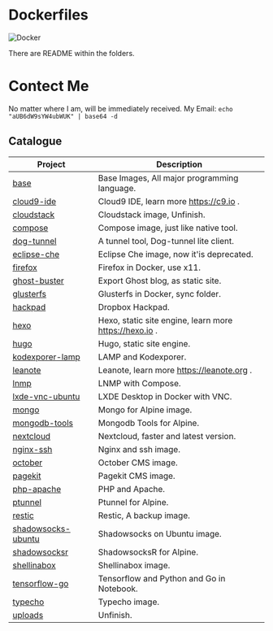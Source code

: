 # Dockerfiles

![Docker](https://assets-cdn.github.com/images/icons/emoji/unicode/1f433.png)

There are README within the folders.

# Contect Me
No matter where I am, will be immediately received.
My Email: `echo "aUB6dW9sYW4ubWUK" | base64 -d`

## Catalogue
| Project                                  | Description                              |
| ---------------------------------------- | ---------------------------------------- |
| [base](https://github.com/izuolan/dockerfiles/blob/master/base) | Base Images, All major programming language. |
| [cloud9-ide](https://github.com/izuolan/dockerfiles/blob/master/cloud9-ide) | Cloud9 IDE, learn more https://c9.io .   |
| [cloudstack](https://github.com/izuolan/dockerfiles/blob/master/cloudstack) | Cloudstack image, Unfinish.              |
| [compose](https://github.com/izuolan/dockerfiles/blob/master/compose) | Compose image, just like native tool.    |
| [dog-tunnel](https://github.com/izuolan/dockerfiles/blob/master/dog-tunnel) | A tunnel tool, Dog-tunnel lite client.   |
| [eclipse-che](https://github.com/izuolan/dockerfiles/blob/master/eclipse-che) | Eclipse Che image,  now it'is deprecated. |
| [firefox](https://github.com/izuolan/dockerfiles/blob/master/firefox) | Firefox in Docker, use x11.              |
| [ghost-buster](https://github.com/izuolan/dockerfiles/blob/master/ghost-buster) | Export Ghost blog, as static site.       |
| [glusterfs](https://github.com/izuolan/dockerfiles/blob/master/glusterfs) | Glusterfs in Docker, sync folder.        |
| [hackpad](https://github.com/izuolan/dockerfiles/blob/master/hackpad) | Dropbox Hackpad.                         |
| [hexo](https://github.com/izuolan/dockerfiles/blob/master/hexo) | Hexo, static site engine, learn more https://hexo.io . |
| [hugo](https://github.com/izuolan/dockerfiles/blob/master/hugo) | Hugo, static site engine.                |
| [kodexporer-lamp](https://github.com/izuolan/dockerfiles/blob/master/kodexporer-lamp) | LAMP and Kodexporer.                     |
| [leanote](https://github.com/izuolan/dockerfiles/blob/master/leanote) | Leanote, learn more https://leanote.org . |
| [lnmp](https://github.com/izuolan/dockerfiles/blob/master/lnmp) | LNMP with Compose.                       |
| [lxde-vnc-ubuntu](https://github.com/izuolan/dockerfiles/blob/master/lxde-vnc-ubuntu) | LXDE Desktop in Docker with VNC.         |
| [mongo](https://github.com/izuolan/dockerfiles/blob/master/mongo) | Mongo for Alpine image.                  |
| [mongodb-tools](https://github.com/izuolan/dockerfiles/blob/master/mongodb-tools) | Mongodb Tools for Alpine.                |
| [nextcloud](https://github.com/izuolan/dockerfiles/blob/master/nextcloud) | Nextcloud, faster and latest version.    |
| [nginx-ssh](https://github.com/izuolan/dockerfiles/blob/master/nginx-ssh) | Nginx and ssh image.                     |
| [october](https://github.com/izuolan/dockerfiles/blob/master/october) | October CMS image.                       |
| [pagekit](https://github.com/izuolan/dockerfiles/blob/master/pagekit) | Pagekit CMS image.                       |
| [php-apache](https://github.com/izuolan/dockerfiles/blob/master/php-apache) | PHP and Apache.                          |
| [ptunnel](https://github.com/izuolan/dockerfiles/blob/master/ptunnel) | Ptunnel  for Alpine.                     |
| [restic](https://github.com/izuolan/dockerfiles/blob/master/restic) | Restic, A backup image.                  |
| [shadowsocks-ubuntu](https://github.com/izuolan/dockerfiles/blob/master/shadowsocks-ubuntu) | Shadowsocks on Ubuntu image.             |
| [shadowsocksr](https://github.com/izuolan/dockerfiles/blob/master/shadowsocksr) | ShadowsocksR for Alpine.                 |
| [shellinabox](https://github.com/izuolan/dockerfiles/blob/master/shellinabox) | Shellinabox image.                       |
| [tensorflow-go](https://github.com/izuolan/dockerfiles/blob/master/tensorflow-go) | Tensorflow and Python and Go in Notebook. |
| [typecho](https://github.com/izuolan/dockerfiles/blob/master/typecho) | Typecho image.                           |
| [uploads](https://github.com/izuolan/dockerfiles/blob/master/uploads) | Unfinish.                                |
